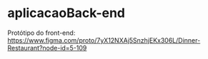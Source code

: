 # aplicacaoBack-end

Protótipo do front-end: https://www.figma.com/proto/7yX12NXAj5SnzhjEKx306L/Dinner-Restaurant?node-id=5-109
